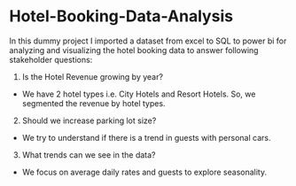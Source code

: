# Hotel-Booking-Data-Analysis

In this dummy project I imported a dataset from excel to SQL to power bi for analyzing and visualizing the hotel booking data to answer following stakeholder questions:

1) Is the Hotel Revenue growing by year?
- We have 2 hotel types i.e. City Hotels and Resort Hotels. So, we segmented the revenue by hotel types.

2) Should we increase parking lot size?
- We try to understand if there is a trend in guests with personal cars.

3) What trends can we see in the data?
- We focus on average daily rates and guests to explore seasonality.

